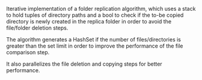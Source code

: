 Iterative implementation of a folder replication algorithm, which uses a stack to hold tuples of directory paths and a bool to check if the to-be copied directory is newly created in the replica folder in order to avoid the file/folder deletion steps. 

The algorithm generates a HashSet if the number of files/directories is greater than the set limit in order to improve the performance of the file comparison step. 

It also parallelizes the file deletion and copying steps for better performance.
